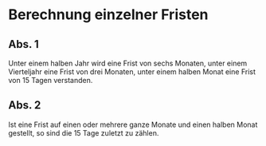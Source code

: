 # Berechnung einzelner Fristen



## Abs. 1

 Unter einem halben Jahr wird eine Frist von sechs Monaten, unter einem Vierteljahr eine Frist von drei Monaten, unter einem halben Monat eine Frist von 15 Tagen verstanden.

## Abs. 2

 Ist eine Frist auf einen oder mehrere ganze Monate und einen halben Monat gestellt, so sind die 15 Tage zuletzt zu zählen. 

